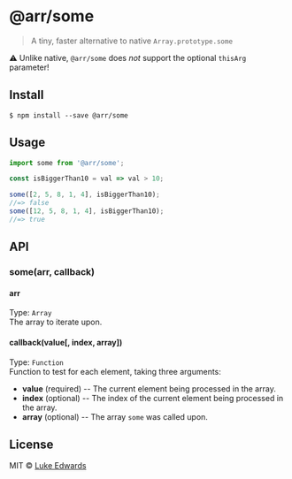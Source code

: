# @arr/some

> A tiny, faster alternative to native `Array.prototype.some`

:warning: Unlike native, `@arr/some` does _not_ support the optional `thisArg` parameter!


## Install

```
$ npm install --save @arr/some
```

## Usage

```js
import some from '@arr/some';

const isBiggerThan10 = val => val > 10;

some([2, 5, 8, 1, 4], isBiggerThan10);
//=> false
some([12, 5, 8, 1, 4], isBiggerThan10);
//=> true
```

## API

### some(arr, callback)

#### arr
Type: `Array`<br>
The array to iterate upon.

#### callback(value[, index, array])
Type: `Function`<br>
Function to test for each element, taking three arguments:

* **value** (required) -- The current element being processed in the array.
* **index** (optional) -- The index of the current element being processed in the array.
* **array** (optional) -- The array `some` was called upon.


## License

MIT © [Luke Edwards](http://lukeed.com)
